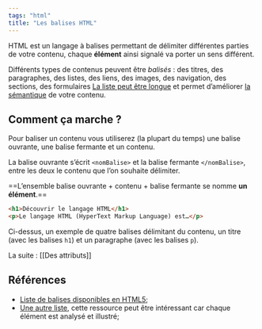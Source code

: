 ```yaml
---
tags: "html"
title: "Les balises HTML"
---
```


HTML est un langage à balises permettant de délimiter différentes parties de votre contenu, chaque **élément** ainsi signalé va porter un sens différent.

Différents types de contenus peuvent être *balisés* : des titres, des paragraphes, des listes, des liens, des images, des navigation, des sections, des formulaires [La liste peut être longue](http://html5doctor.com/element-index/) et permet d’améliorer [la sémantique](https://fr.wikipedia.org/wiki/HTML_s%C3%A9mantique) de votre contenu.

## Comment ça marche ?

Pour baliser un contenu vous utiliserez (la plupart du temps) une balise ouvrante, une balise fermante et un contenu. 

La balise ouvrante s’écrit `<nomBalise>` et la balise fermante `</nomBalise>`, entre les deux le contenu que l’on souhaite délimiter.

==L’ensemble balise ouvrante + contenu + balise fermante se nomme **un élément**.==

```html
<h1>Découvrir le langage HTML</h1>
<p>Le langage HTML (HyperText Markup Language) est…</p>
```

Ci-dessus, un exemple de quatre balises délimitant du contenu, un titre (avec les balises `h1`) et un paragraphe (avec les balises `p`).

La suite : [[Des attributs]]


## Références

- [Liste de balises disponibles en HTML5](https://developer.mozilla.org/fr/docs/Web/HTML/Element);
- [Une autre liste](http://html5doctor.com/element-index/), cette ressource peut être intéressant car chaque élément est analysé et illustré;
